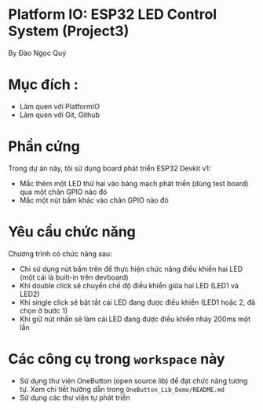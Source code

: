 # Platform IO: ESP32 LED Control System (Project3)
By Đào Ngọc Quý

# Mục đích : 
- Làm quen với PlatformIO
- Làm quen với Git, Github
  
# Phần cứng 
Trong dự án này, tôi sử dụng board phát triển ESP32 Devkit v1:
  - Mắc thêm một LED thứ hai vào bảng mạch phát triển (dùng test board) qua một chân GPIO nào đó
  - Mắc một nút bấm khác vào chân GPIO nào đó


# Yêu cầu chức năng 
Chương trình có chức năng sau:
  - Chỉ sử dụng nút bấm trên để thực hiện chức năng điều khiển hai LED (một cái là built-in trên devboard)
  - Khi double click sẽ chuyển chế độ điều khiển giữa hai LED (LED1 và LED2)
  - Khi single click sẽ bật tắt cái LED đang được điều khiển (LED1 hoặc 2, đã chọn ở bước 1)
  - Khi giữ nút nhấn sẽ làm cái LED đang được điều khiển nháy 200ms một lần

# Các công cụ trong `workspace` này
- Sử dụng thư viện OneButton (open source lib) để đạt chức năng tương tự. Xem chi tiết hướng dẫn trong `OneButton_Lib_Demo/README.md`
- Sử dụng các thư viện tự phát triển 
